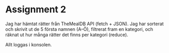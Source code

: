 # Assignment 2

Jag har hämtat rätter från TheMealDB API (fetch + JSON).
Jag har sorterat och skrivit ut de 5 första namnen (A–Ö),
filtrerat fram en kategori,
och räknat ut hur många rätter det finns per kategori (reduce).

Allt loggas i konsolen.
